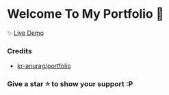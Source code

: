 <h1>
   Welcome To My Portfolio 🚀
</h1>

✨ [Live Demo](https://adhiraj.site/)

### Credits
- [kr-anurag/portfolio](https://github.com/kr-anurag/portfolio)


### Give a star ⭐ to show your support :P

